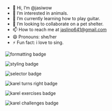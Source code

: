 - 👋 Hi, I’m @jasiwow
- 👀 I’m interested in animals.
- 🌱 I’m currently learning how to play guitar.
- 💞️ I’m looking to collaborate on a pet shelter.
- 📫 How to reach me at jaslinp641@gmail.com
- 😄 Pronouns: she/her
- ⚡ Fun fact: i love to sing.

<!---
jasiwow/jasiwow is a ✨ special ✨ repository because its `README.md` (this file) appears on your GitHub profile.
You can click the Preview link to take a look at your changes.
--->
![formatting badge](https://github.com/jasiwow/jasiwow/assets/156215675/e990172f-67ff-4822-9409-626e5f9674fb)

![styling badge](https://github.com/jasiwow/jasiwow/assets/156215675/3ec634ab-6585-40f9-b0f0-503952299c1f)

![selector badge](https://github.com/jasiwow/jasiwow/assets/156215675/687f96c2-8d27-4b8d-b857-52863a6af489)



![karel turns right badge](https://github.com/jasiwow/jasiwow/assets/156215675/ffb768d7-7b14-41d7-b95f-12a9295d84f0)

![karel exercises badge](https://github.com/jasiwow/jasiwow/assets/156215675/f588c5cb-e57d-45b6-9c1d-fe7dd5bb94e0)

![karel challenges badge](https://github.com/jasiwow/jasiwow/assets/156215675/83ffaa5d-6619-41ca-bb68-576c8426018d)


